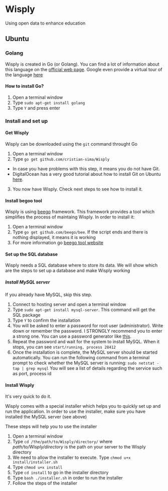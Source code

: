 # Wisply
Using open data to enhance education


## Ubuntu

### Golang

Wisply is created in Go (or Golang). You can find a lot of information about this language on the [official web page](http://golang.org/). Google even provide a virtual tour of the language [here](https://tour.golang.org/welcome/1)

#### How to install Go?

1. Open a terminal window
2. Type `sudo apt-get install golang`
3. Type `Y` and press enter


### Install and set up

#### Get Wisply

Wisply can be downloaded using the `git` command throught Go

1. Open a terminal window
2. Type `go get github.com/cristian-sima/Wisply`
  * In case you have problems with this step, it means you do not have Git. 
  * DigitalOcean has a very good tutorial about how to install Git on Ubuntu [here](https://www.digitalocean.com/community/tutorials/how-to-install-git-on-ubuntu-14-04).
3. You now have Wisply. Check next steps to see how to install it.

#### Install begoo tool

Wisply is using [beego](http://beego.me/) framework. This framework provides a tool which simplifies the process of maintaing Wisply. In order to install it:

1. Open a terminal window
2. Type `go get github.com/beego/bee`. If the script ends and there is nothing displayed, it means it is working
2. For more information go [beego tool website](http://beego.me/docs/install/bee.md)



#### Set up the SQL database

Wisply needs a SQL database where to store its data. We will show which are the steps to set up a database and make Wisply working

##### Install MySQL server

If you already have MySQL, skip this step.

1. Connect to hosting server and open a terminal window
2. Type `sudo apt-get install mysql-server`. This command will get the SQL package
3. Type `Y` to confirm the installation
4. You will be asked to enter a password for root user (administrator). Write down or remember the password. I STRONGLY recommend you to enter a strong one. You can use a password generator like [this](https://strongpasswordgenerator.com/).
5. Repeat the password and wait for the system to install MySQL. When it stops, you can see
  `start/running, process 28412`
6. Once the installation is complete, the MySQL server should be started automatically. You can run the following command from a terminal prompt to check whether the MySQL server is running:
  `sudo netstat -tap | grep mysql`
  You will see a list of details regarding the service such as port, process id
  
#### Install Wisply

It's very quick to do it.

Wisply comes with a special installer which helps you to quickly set up and run the application. In order to use the installer, make sure you have installed the MySQL server (see above)

These steps will help you to use the installer

1. Open a terminal window
2. Type `cd /the/path/to/Wisply/directory/` where *path/to/Wisply/directory* is the path on your server to the Wisply directory
3. We need to allow the installer to execute. Type `chmod u+x install/installer.sh`
4. Type `chmod u+x install` 
4. Type `cd install` to go in the installer directory
5. Type `bash ./installer.sh` in order to run the installer
6. Follow the steps of the installer
